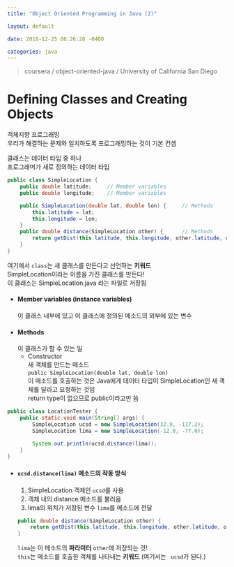 ```yaml
---
title: "Object Oriented Programming in Java (2)"

layout: default

date: 2018-12-25 08:26:28 -0400

categories: java
---  
```

> coursera / object-oriented-java / University of California San Diego  


# Defining Classes and Creating Objects

객체지향 프로그래밍  
우리가 해결하는 문제와 일치하도록 프로그래밍하는 것이 기본 컨셉  

클래스는 데이터 타입 중 하나  
프로그래머가 새로 정의하는 데이터 타입  

```java
public class SimpleLocation {
    public double latitude;     // Member variables
    public double longitude;    // Member variables

    public SimpleLocation(double lat, double lon) {     // Methods
        this.latitude = lat;
        this.longitude = lon;
    }
    public double distance(SimpleLocation other) {      // Methods
        return getDist(this.latitude, this.longitude, other.latitude, other.longitude);
    }
}
```
여기에서 `class`는 새 클래스를 만든다고 선언하는 **키워드**  
SimpleLocation이라는 이름을 가진 클래스를 만든다!  
이 클래스는 SimpleLocation.java 라는 파일로 저장됨
*  ####  Member variables (instance variables)  
    이 클래스 내부에 있고 이 클래스에 정의된 메소드의 외부에 있는 변수  
*  #### Methods  
    이 클래스가 할 수 있는 일  
    * Constructor   
      새 객체를 만드는 메소드  
      `public SimpleLocation(double lat, double lon)`   
      이 메소드를 호출하는 것은 Java에게 데이터 타입이 SimpleLocation인 새 객체를 달라고 요청하는 것임   
      return type이 없으므로 public이라고만 씀    


```java
public class LocationTester {
    public static void main(String[] args) {
        SimpleLocation ucsd = new SimpleLocation(32.9, -117.2);
        SimpleLocation lima = new SimpleLocation(-12.0, -77.0);

        System.out.println(ucsd.distance(lima));
    }
}
```
* #### `ucsd.distance(lima)` 메소드의 작동 방식
  1) SimpleLocation 객체인 `ucsd`를 사용
  2) 객체 내의 distance 메소드를 불러옴
  3) lima의 위치가 저장된 변수 `lima`를 메소드에 전달

  ```java
  public double distance(SimpleLocation other) {     
      return getDist(this.latitude, this.longitude, other.latitude, other.longitude);
  }
  ```
  `lima`는 이 메소드의 **파라미터** `other`에 저장되는 것!  
  `this`는 메소드를 호출한 객체를 나타내는 **키워드** (여기서는 ` ucsd`가 된다.)
